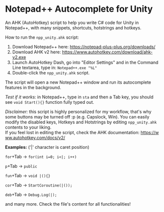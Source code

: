 # Notepad++ Autocomplete for Unity
An AHK (AutoHotkey) script to help you write C# code for Unity in Notepad++, with many snippets, shortcuts, hotstrings and hotkeys. 

How to run the ``npp_unity.ahk`` script:
1. Download Notepad++ here: https://notepad-plus-plus.org/downloads/
2. Download AHK v2 here:    https://www.autohotkey.com/download/ahk-v2.exe
3. Launch AutoHotkey Dash, go into "Editor Settings" and in the Command Line textarea, type in: ``Notepad++.exe "%L"``
4. Double-click the ``npp_unity.ahk`` script.

The script will open a new Notepad++ window and run its autocomplete features in the background.

*Test if it works:* in Notepad++, type in ``sta`` and then a Tab key, you should see ``void Start(){}`` function fully typed out.

*Disclaimer:* this script is highly personalized for my workflow, that's why some buttons may be turned off :p (e.g. Capslock, Win).
You can easily modify the disabled keys, Hotkeys and Hotstrings by editing ``npp_unity.ahk`` contents to your liking.
If you feel lost in editing the script, check the AHK documentation: https://www.autohotkey.com/docs/v2/



**Examples:** ('|' character is caret position)

``for``+Tab   ->   ``for(int i=0; i<|; i++)``

``p``+Tab   ->   ``public``

``fun``+Tab -> ``void |(){}``

``cor``+Tab   ->   ``StartCoroutine(|());``

``deb``+Tab   ->   ``Debug.Log(|);``


and many more. Check the file's content for all functionalities!
